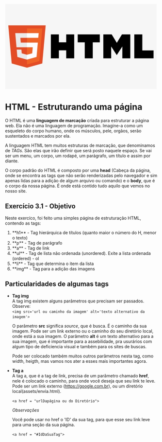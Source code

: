 ![](html-logo.jpeg)
# HTML - Estruturando uma página
O HTML é uma **linguagem de marcação** criada para estruturar a página web. Ela não é uma linguagem de programação. Imagine-a como um esqueleto do corpo humano, onde os músculos, pele, orgãos, serão sustentados e marcados por ela. 

A linguagem HTML tem muitos estruturas de marcação, que denominamos de *TAGs*. São elas que irão definir que será posto naquele espaço. Se vai ser um menu, um corpo, um rodapé, um parágrafo, um título e assim por diante. 

O corpo padrão do HTML é composto por uma **head** (Cabeça da página, onde se encontra as tags que não serão renderizadas pelo navegador e sim apenas lidas para a adição de algum arquivo ou comando) e o **body**, que é o corpo da nossa página. É onde está contido tudo aquilo que vemos no nosso site.

## Exercício 3.1 - Objetivo
Neste exercíco, foi feito uma simples página de estruturação HTML, contendo as tags: 
<ol>
    <li> **h1** - Tag hierárquica de títulos (quanto maior o número do H, menor o texto)</li>
    <li> **p** - Tag de parágrafo</li>
    <li> **a** - Tag de link</li>
    <li> **ul** - Tag de lista não ordenada (unordered). Exite a lista ordenada (ordered) - ol</li>
    <li> **li** - Tag que determina o item da lista</li>
    <li> **img** - Tag para a adição das imagens</li>
</ol>

## Particularidades de algumas tags
- **Tag img** <br>
    A tag img existem alguns parâmetros que precisam ser passados. Observe: <br>
    `<img src='url ou caminho da imagem' alt='texto alternativo da imagem'>`

    O parâmetro **src** significa *source*, que é busca. É o caminho da sua imagem. Pode ser um link externo ou o caminho do seu diretório local, onde está a sua imagem. O parâmetro **alt** é um texto alternativo para a sua imagem, que é importante para a assebilidade, pra usurários com algum tipo de deficiencia visual e também para os sites de buscas. 

    Pode ser colocado também muitos outros parâmetros nesta tag, como width, heigth, mas vamos nos ater a esses mais importantes agora.

- **Tag a** <br>
    A tag a, que é a tag de link, precisa de um parâmetro chamado **href**, nele é colocado o caminho, para onde você deseja que seu link te leve. Pode ser um link externo (https://google.com.br), ou um diretório local(assets/envia.html).

    `<a href = "urlDapágina ou do Diretório">`

    *Observações*

    Você pode usar no href o 'ID' da sua tag, para que esse seu link leve para uma seção da sua página.

    `<a href = "#IdDaSuaTag">`